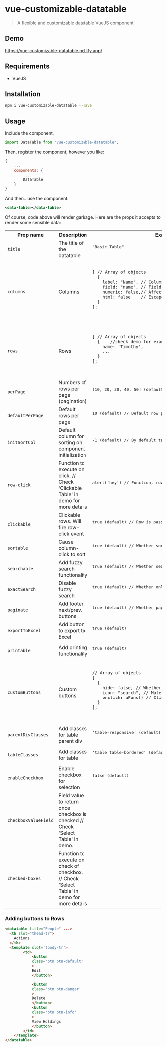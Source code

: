 # vue-customizable-datatable

> A flexible and customizable datatable VueJS component

## Demo

https://vue-customizable-datatable.netlify.app/

## Requirements

- VueJS

## Installation

```bash
npm i vue-customizable-datatable --save
```

## Usage

Include the component,

```javascript
import DataTable from "vue-customizable-datatable";
```

Then, register the component, however you like:

```javascript
{
    ...
    components: {
        ...
        DataTable
    }
}
```

And then.. use the component:

```xml
<data-table></data-table>
```

Of course, code above will render garbage. Here are the props it accepts to render some sensible data:

<table>
  <tr>
    <th>
      Prop name
    </th>
    <th>
      Description
    </th>
    <th>
      Example
    </th>
  </tr>
  <tr>
    <td>
      <code>title</code>
    </td>
    <td>
      The title of the datatable
    </td>
    <td>
      <pre>
"Basic Table"
      </pre>
    </td>
  </tr>
  <tr>
    <td>
      <code>columns</code>
    </td>
    <td>
      Columns
    </td>
    <td>
      <pre>
        <code>
[ // Array of objects 
  {    
    label: "Name", // Column name
    field: "name", // Field name from row
    numeric: false,// Affects sorting
    html: false    // Escapes output if false.
  } 
];
        </code>  
      </pre>
    </td>
  </tr>
  <tr>
    <td>
      <code>rows</code>
    </td>
    <td>
      Rows
    </td>
    <td>
      <pre>
        <code>
[ // Array of objects 
  {    //check demo for examples
    name: 'Timothy',
    ...
  } 
];
        </code>  
      </pre>
    </td>
  </tr>
  <tr>
    <td>
      <code>perPage</code>
    </td>
    <td>
      Numbers of rows per page (pagination)
    </td>
    <td>
      <pre>
[10, 20, 30, 40, 50] (default)
      </pre>
    </td>
  </tr>
  <tr>
    <td>
      <code>defaultPerPage</code>
    </td>
    <td>
      Default rows per page
    </td>
    <td>
      <pre>
10 (default) // Default row per page
      </pre>
    </td>
  </tr>
  <tr>
    <td>
      <code>initSortCol</code>
    </td>
    <td>
      Default column for sorting on component initialization
    </td>
    <td>
      <pre>
-1 (default) // By default table is not sorted by any column
      </pre>
    </td>
  </tr>
  <tr>
    <td>
      <code>row-click</code>
    </td>
    <td>
      Function to execute on click. // Check 'Clickable Table' in demo for more details
    </td>
    <td>
      <pre>
alert('hey') // Function, row 1st param
      </pre>
    </td>
  </tr>
  <tr>
    <td>
      <code>clickable</code>
    </td>
    <td>
      Clickable rows. Will fire row-click event
    </td>
    <td>
      <pre>
true (default) // Row is passed in the event payload
      </pre>
    </td>
  </tr>
  <tr>
    <td>
      <code>sortable</code>
    </td>
    <td>
      Cause column-click to sort
    </td>
    <td>
      <pre>
true (default) // Whether sortable
      </pre>
    </td>
  </tr>
  <tr>
    <td>
      <code>searchable</code>
    </td>
    <td>
      Add fuzzy search functionality
    </td>
    <td>
      <pre>
true (default) // Whether searchable
      </pre>
    </td>
  </tr>
  <tr>
    <td>
      <code>exactSearch</code>
    </td>
    <td>
      Disable fuzzy search
    </td>
    <td>
      <pre>
true (default) // Whether only exact matches are returned
      </pre>
    </td>
  </tr>
  <tr>
    <td>
      <code>paginate</code>
    </td>
    <td>
      Add footer next/prev. buttons
    </td>
    <td>
      <pre>
true (default) // Whether paginated
      </pre>
    </td>
  </tr>
  <tr>
    <td>
      <code>exportToExcel</code>
    </td>
    <td>
      Add button to export to Excel
    </td>
    <td>
      <pre>
true (default)
      </pre>
    </td>
  </tr>
  <tr>
    <td>
      <code>printable</code>
    </td>
    <td>
      Add printing functionality
    </td>
    <td>
      <pre>
true (default)
      </pre>
    </td>
  </tr>
  <tr>
    <td>
      <code>customButtons</code>
    </td>
    <td>
      Custom buttons
    </td>
    <td>
      <pre>
        <code>
// Array of objects
[
  { 
    hide: false, // Whether to hide the button
    icon: "search", // Materialize icon 
    onclick: aFunc() // Click handler 
  } 
];
        </code>
      </pre>
    </td>
  </tr>
  <tr>
    <td>
      <code>parentDivClasses</code>
    </td>
    <td>
      Add classes for table parent div
    </td>
    <td>
      <pre>
'table-responsive' (default)
      </pre>
    </td>
  </tr>
  <tr>
    <td>
      <code>tableClasses</code>
    </td>
    <td>
      Add classes for table
    </td>
    <td>
      <pre>
'table table-bordered' (default)
      </pre>
    </td>
  </tr>
  <tr>
    <td>
      <code>enableCheckbox</code>
    </td>
    <td>
      Enable checkbox for selection
    </td>
    <td>
      <pre>
false (default)
      </pre>
    </td>
  </tr>
  <tr>
    <td>
      <code>checkboxValueField</code>
    </td>
    <td>
      Field value to return once checkbox is checked // Check 'Select Table' in demo.
    </td>
    <td>
    </td>
  </tr>
  <tr>
    <td>
      <code>checked-boxes</code>
    </td>
    <td>
      Function to execute on check of checkbox. // Check 'Select Table' in demo for more details
    </td>
    <td>
      <pre>
      </pre>
    </td>
  </tr>
</table>

### Adding buttons to Rows

```HTML
<datatable title="People" ...>
  <th slot="thead-tr">
    Actions
  </th>
  <template slot='tbody-tr'>
        <td>
            <button
            class='btn btn-default'
            >
            Edit
            </button>

            <button
            class='btn btn-danger'
            >
            Delete
            </button>
            <button
            class='btn btn-info'
            >
            View Holdings
            </button>
        </td>
    </template>
</datatable>
```
